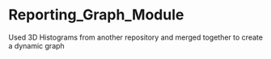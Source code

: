 # Reporting_Graph_Module
Used 3D Histograms from another repository and merged together to create a dynamic graph
